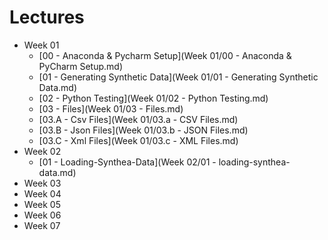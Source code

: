 # Lectures

* Week 01
  * [00 - Anaconda & Pycharm Setup](Week 01/00 - Anaconda & PyCharm Setup.md)
  * [01 - Generating Synthetic Data](Week 01/01 - Generating Synthetic Data.md)
  * [02 - Python Testing](Week 01/02 - Python Testing.md)
  * [03 - Files](Week 01/03 - Files.md)
  * [03.A - Csv Files](Week 01/03.a - CSV Files.md)
  * [03.B - Json Files](Week 01/03.b - JSON Files.md)
  * [03.C - Xml Files](Week 01/03.c - XML Files.md)
* Week 02
  * [01 - Loading-Synthea-Data](Week 02/01 - loading-synthea-data.md)
* Week 03
* Week 04
* Week 05
* Week 06
* Week 07